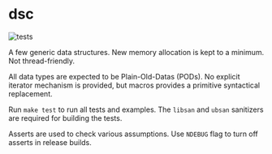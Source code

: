 
# dsc

![tests](https://github.com/abxh/dsa-c/actions/workflows/tests.yml/badge.svg?event=push)

A few generic data structures. New memory allocation is kept to a minimum. Not thread-friendly.

All data types are expected to be Plain-Old-Datas (PODs). No explicit iterator mechanism is provided, but
macros provides a primitive syntactical replacement.

Run `make test` to run all tests and examples. The `libsan` and `ubsan` sanitizers are required for building the tests.

Asserts are used to check various assumptions. Use `NDEBUG` flag to turn off asserts in release builds.
